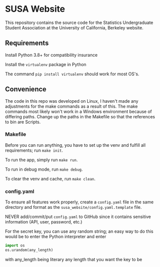 # SUSA Website

This repository contains the source code for the Statistics Undergraduate Student Association at the University of California, Berkeley website.

## Requirements

Install Python 3.8+ for compatibility insurance

Install the `virtualenv` package in Python

The command `pip install virtualenv` should work for most OS's.

## Convenience

The code in this repo was developed on Linux, I haven't made any adjustments for the make commands as a result of this. The make commands most likely won't work in a Windows environment because of differing paths. Change up the paths in the Makefile so that the references to bin are Scripts.

### Makefile

Before you can run anything, you have to set up the venv and fulfill all requirements; run `make init`.

To run the app, simply run `make run`.

To run in debug mode, run `make debug`.

To clear the venv and cache, run `make clean`.

### config.yaml

To ensure all features work properly, create a `config.yaml` file in the same directory and format as the `susa_website/config.yaml.template` file.

NEVER add/commit/put `config.yaml` to GitHub since it contains sensitive information (API, user, password, etc.)

For the secret key, you can use any random string; an easy way to do this would be to enter the Python interpreter and enter

```py
import os
os.urandom(any_length)
```

with any_length being literary any length that you want the key to be
